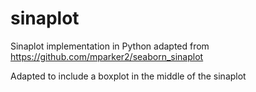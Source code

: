 # sinaplot
Sinaplot implementation in Python adapted from https://github.com/mparker2/seaborn_sinaplot

Adapted to include a boxplot in the middle of the sinaplot
